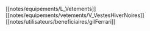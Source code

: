 [[notes/equipements/L_Vetements]] [[notes/equipements/vetements/V_VestesHiverNoires]] [[notes/utilisateurs/beneficiaires/gilFerrari]]